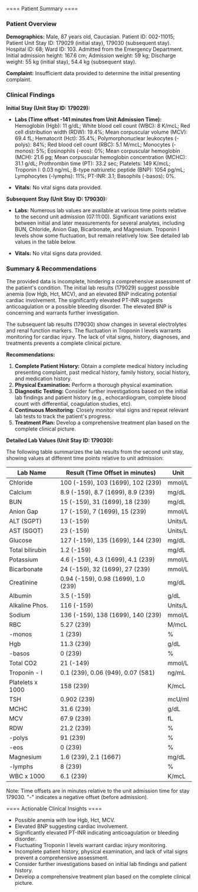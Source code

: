 
==== Patient Summary ====

### Patient Overview

**Demographics:** Male, 87 years old, Caucasian.  Patient ID: 002-11015; Patient Unit Stay ID: 179029 (initial stay), 179030 (subsequent stay). Hospital ID: 68; Ward ID: 103.  Admitted from the Emergency Department. Initial admission height: 167.6 cm; Admission weight: 59 kg; Discharge weight: 55 kg (initial stay), 54.4 kg (subsequent stay).

**Complaint:**  Insufficient data provided to determine the initial presenting complaint.


### Clinical Findings

**Initial Stay (Unit Stay ID: 179029):**

* **Labs (Time offset -141 minutes from Unit Admission Time):**  Hemoglobin (Hgb): 11 g/dL; White blood cell count (WBC): 8 K/mcL; Red cell distribution width (RDW): 19.4%; Mean corpuscular volume (MCV): 69.4 fL; Hematocrit (Hct): 35.4%;  Polymorphonuclear leukocytes (-polys): 84%; Red blood cell count (RBC): 5.1 M/mcL; Monocytes (-monos): 5%; Eosinophils (-eos): 0%; Mean corpuscular hemoglobin (MCH): 21.6 pg; Mean corpuscular hemoglobin concentration (MCHC): 31.1 g/dL; Prothrombin time (PT): 33.2 sec; Platelets: 149 K/mcL; Troponin I: 0.03 ng/mL; B-type natriuretic peptide (BNP): 1054 pg/mL; Lymphocytes (-lymphs): 11%; PT-INR: 3.1; Basophils (-basos): 0%.

* **Vitals:** No vital signs data provided.

**Subsequent Stay (Unit Stay ID: 179030):**

* **Labs:**  Numerous lab values are available at various time points relative to the second unit admission (07:11:00).  Significant variations exist between initial and later measurements for several analytes, including BUN, Chloride, Anion Gap, Bicarbonate, and Magnesium.  Troponin I levels show some fluctuation, but remain relatively low.  See detailed lab values in the table below.

* **Vitals:** No vital signs data provided.


### Summary & Recommendations

The provided data is incomplete, hindering a comprehensive assessment of the patient's condition.  The initial lab results (179029) suggest possible anemia (low Hgb, Hct, MCV), and an elevated BNP indicating potential cardiac involvement.  The significantly elevated PT-INR suggests anticoagulation or a possible bleeding disorder. The elevated BNP is concerning and warrants further investigation.

The subsequent lab results (179030) show changes in several electrolytes and renal function markers.  The fluctuation in Troponin I levels warrants monitoring for cardiac injury.  The lack of vital signs, history, diagnoses, and treatments prevents a complete clinical picture.

**Recommendations:**

1. **Complete Patient History:** Obtain a complete medical history including presenting complaint, past medical history, family history, social history, and medication history.
2. **Physical Examination:** Perform a thorough physical examination.
3. **Diagnostic Testing:**  Consider further investigations based on the initial lab findings and patient history (e.g., echocardiogram, complete blood count with differential, coagulation studies, etc).
4. **Continuous Monitoring:** Closely monitor vital signs and repeat relevant lab tests to track the patient's progress.
5. **Treatment Plan:** Develop a comprehensive treatment plan based on the complete clinical picture.


**Detailed Lab Values (Unit Stay ID: 179030):**

The following table summarizes the lab results from the second unit stay, showing values at different time points relative to unit admission:

| Lab Name         | Result (Time Offset in minutes)                                                                                                         | Unit    |
|-----------------|------------------------------------------------------------------------------------------------------------------------------------|---------|
| Chloride         | 100 (-159), 103 (1699), 102 (239)                                                                                                    | mmol/L  |
| Calcium          | 8.9 (-159), 8.7 (1699), 8.9 (239)                                                                                                     | mg/dL   |
| BUN              | 15 (-159), 31 (1699), 18 (239)                                                                                                      | mg/dL   |
| Anion Gap        | 17 (-159), 7 (1699), 15 (239)                                                                                                       | mmol/L  |
| ALT (SGPT)       | 13 (-159)                                                                                                                           | Units/L |
| AST (SGOT)       | 23 (-159)                                                                                                                           | Units/L |
| Glucose          | 127 (-159), 135 (1699), 144 (239)                                                                                                     | mg/dL   |
| Total bilirubin  | 1.2 (-159)                                                                                                                           | mg/dL   |
| Potassium        | 4.6 (-159), 4.3 (1699), 4.1 (239)                                                                                                     | mmol/L  |
| Bicarbonate      | 24 (-159), 32 (1699), 27 (239)                                                                                                     | mmol/L  |
| Creatinine       | 0.94 (-159), 0.98 (1699), 1.0 (239)                                                                                                    | mg/dL   |
| Albumin          | 3.5 (-159)                                                                                                                           | g/dL    |
| Alkaline Phos.   | 116 (-159)                                                                                                                           | Units/L |
| Sodium           | 136 (-159), 138 (1699), 140 (239)                                                                                                     | mmol/L  |
| RBC              | 5.27 (239)                                                                                                                           | M/mcL   |
| -monos           | 1 (239)                                                                                                                            | %       |
| Hgb              | 11.3 (239)                                                                                                                           | g/dL    |
| -basos           | 0 (239)                                                                                                                            | %       |
| Total CO2        | 21 (-149)                                                                                                                           | mmol/L  |
| Troponin - I     | 0.1 (239), 0.06 (949), 0.07 (581)                                                                                                   | ng/mL   |
| Platelets x 1000 | 158 (239)                                                                                                                           | K/mcL   |
| TSH              | 0.902 (239)                                                                                                                          | mcU/ml  |
| MCHC             | 31.6 (239)                                                                                                                           | g/dL    |
| MCV              | 67.9 (239)                                                                                                                           | fL      |
| RDW              | 21.2 (239)                                                                                                                           | %       |
| -polys           | 91 (239)                                                                                                                            | %       |
| -eos             | 0 (239)                                                                                                                            | %       |
| Magnesium        | 1.6 (239), 2.1 (1667)                                                                                                              | mg/dL   |
| -lymphs          | 8 (239)                                                                                                                            | %       |
| WBC x 1000       | 6.1 (239)                                                                                                                           | K/mcL   |

Note:  Time offsets are in minutes relative to the unit admission time for stay 179030.  "-" indicates a negative offset (before admission).

==== Actionable Clinical Insights ====

- Possible anemia with low Hgb, Hct, MCV.
- Elevated BNP suggesting cardiac involvement.
- Significantly elevated PT-INR indicating anticoagulation or bleeding disorder.
- Fluctuating Troponin I levels warrant cardiac injury monitoring.
- Incomplete patient history, physical examination, and lack of vital signs prevent a comprehensive assessment.
- Consider further investigations based on initial lab findings and patient history.
- Develop a comprehensive treatment plan based on the complete clinical picture.
